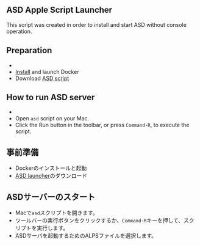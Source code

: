 ## ASD Apple Script Launcher

This script was created in order to install and start ASD without console operation.

## Preparation
* 
* [Install](https://docs.docker.com/desktop/install/mac-install/) and launch Docker
* Download [ASD script](https://github.com/alps-asd/asd-launcher/archive/refs/tags/v1.zip)

## How to run ASD server
* 
* Open `asd` script on your Mac.
* Click the Run button in the toolbar, or press `Command-R`, to execute the script.

## 事前準備

* Dockerのインストールと起動
* [ASD launcher](https://github.com/alps-asd/asd-launcher/archive/refs/tags/v1.zip)のダウンロード

## ASDサーバーのスタート

* Macで`asd`スクリプトを開きます。
* ツールバーの実行ボタンをクリックするか、`Command-R`キーを押して、スクリプトを実行します。
* ASDサーバを起動するためのALPSファイルを選択します。
